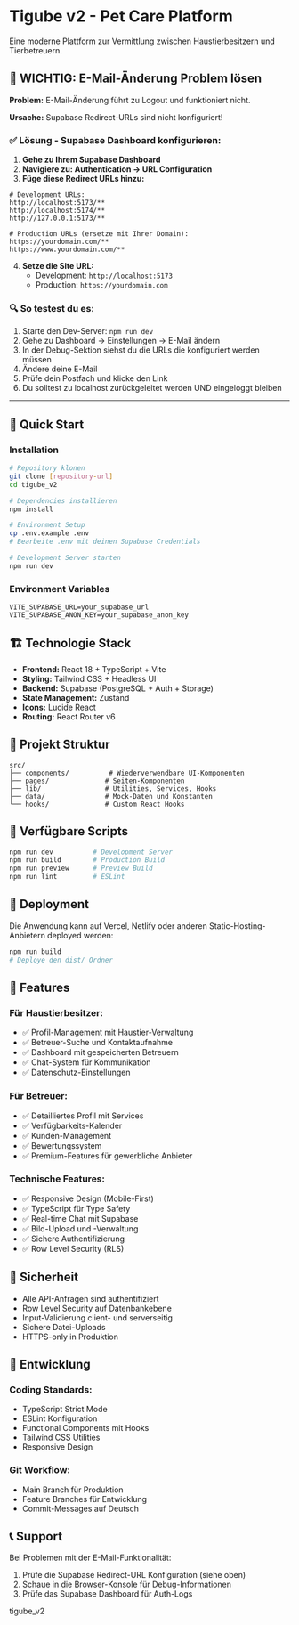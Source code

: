 # Tigube v2 - Pet Care Platform

Eine moderne Plattform zur Vermittlung zwischen Haustierbesitzern und Tierbetreuern.

## 🚨 WICHTIG: E-Mail-Änderung Problem lösen

**Problem:** E-Mail-Änderung führt zu Logout und funktioniert nicht.

**Ursache:** Supabase Redirect-URLs sind nicht konfiguriert!

### ✅ Lösung - Supabase Dashboard konfigurieren:

1. **Gehe zu Ihrem Supabase Dashboard**
2. **Navigiere zu: Authentication → URL Configuration** 
3. **Füge diese Redirect URLs hinzu:**

```
# Development URLs:
http://localhost:5173/**
http://localhost:5174/**
http://127.0.0.1:5173/**

# Production URLs (ersetze mit Ihrer Domain):
https://yourdomain.com/**
https://www.yourdomain.com/**
```

4. **Setze die Site URL:**
   - Development: `http://localhost:5173`
   - Production: `https://yourdomain.com`

### 🔍 So testest du es:

1. Starte den Dev-Server: `npm run dev`
2. Gehe zu Dashboard → Einstellungen → E-Mail ändern
3. In der Debug-Sektion siehst du die URLs die konfiguriert werden müssen
4. Ändere deine E-Mail
5. Prüfe dein Postfach und klicke den Link
6. Du solltest zu localhost zurückgeleitet werden UND eingeloggt bleiben

---

## 🚀 Quick Start

### Installation

```bash
# Repository klonen
git clone [repository-url]
cd tigube_v2

# Dependencies installieren
npm install

# Environment Setup
cp .env.example .env
# Bearbeite .env mit deinen Supabase Credentials

# Development Server starten
npm run dev
```

### Environment Variables

```env
VITE_SUPABASE_URL=your_supabase_url
VITE_SUPABASE_ANON_KEY=your_supabase_anon_key
```

## 🏗️ Technologie Stack

- **Frontend:** React 18 + TypeScript + Vite
- **Styling:** Tailwind CSS + Headless UI
- **Backend:** Supabase (PostgreSQL + Auth + Storage)
- **State Management:** Zustand
- **Icons:** Lucide React
- **Routing:** React Router v6

## 📁 Projekt Struktur

```
src/
├── components/          # Wiederverwendbare UI-Komponenten
├── pages/              # Seiten-Komponenten
├── lib/                # Utilities, Services, Hooks
├── data/               # Mock-Daten und Konstanten
└── hooks/              # Custom React Hooks
```

## 🔧 Verfügbare Scripts

```bash
npm run dev          # Development Server
npm run build        # Production Build
npm run preview      # Preview Build
npm run lint         # ESLint
```

## 🚀 Deployment

Die Anwendung kann auf Vercel, Netlify oder anderen Static-Hosting-Anbietern deployed werden:

```bash
npm run build
# Deploye den dist/ Ordner
```

## 📝 Features

### Für Haustierbesitzer:
- ✅ Profil-Management mit Haustier-Verwaltung
- ✅ Betreuer-Suche und Kontaktaufnahme  
- ✅ Dashboard mit gespeicherten Betreuern
- ✅ Chat-System für Kommunikation
- ✅ Datenschutz-Einstellungen

### Für Betreuer:
- ✅ Detailliertes Profil mit Services
- ✅ Verfügbarkeits-Kalender
- ✅ Kunden-Management
- ✅ Bewertungssystem
- ✅ Premium-Features für gewerbliche Anbieter

### Technische Features:
- ✅ Responsive Design (Mobile-First)
- ✅ TypeScript für Type Safety
- ✅ Real-time Chat mit Supabase
- ✅ Bild-Upload und -Verwaltung
- ✅ Sichere Authentifizierung
- ✅ Row Level Security (RLS)

## 🔐 Sicherheit

- Alle API-Anfragen sind authentifiziert
- Row Level Security auf Datenbankebene
- Input-Validierung client- und serverseitig
- Sichere Datei-Uploads
- HTTPS-only in Produktion

## 🤝 Entwicklung

### Coding Standards:
- TypeScript Strict Mode
- ESLint Konfiguration
- Functional Components mit Hooks
- Tailwind CSS Utilities
- Responsive Design

### Git Workflow:
- Main Branch für Produktion
- Feature Branches für Entwicklung
- Commit-Messages auf Deutsch

## 📞 Support

Bei Problemen mit der E-Mail-Funktionalität:
1. Prüfe die Supabase Redirect-URL Konfiguration (siehe oben)
2. Schaue in die Browser-Konsole für Debug-Informationen
3. Prüfe das Supabase Dashboard für Auth-Logs

tigube_v2
